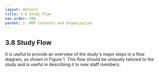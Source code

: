 ```yaml
---
layout: default
title: 3.8 Study Flow
nav_order: 200
parent: 3. MOP Contents and Organization
---
```


## 3.8 Study Flow

It is useful to provide an overview of the study's major steps in a flow
diagram, as shown in Figure 1. This flow should be uniquely tailored to
the study and is useful in describing it to new staff members.

